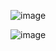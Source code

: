 ![image](https://github.com/companyakis/vue/assets/77589867/a614a5c4-544e-4017-9611-ee0ee4728bde)

![image](https://github.com/companyakis/vue/assets/77589867/2907a44f-cc4a-4e86-8024-dfc2c9d8ffd6)

